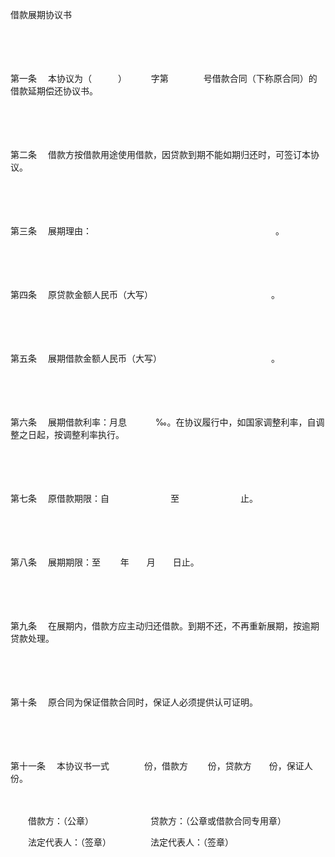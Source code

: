 



借款展期协议书



 

　　

　　

第一条
　本协议为（　　　）　　　 字第　　　　号借款合同（下称原合同）的借款延期偿还协议书。

　　

　　

第二条
　借款方按借款用途使用借款，因贷款到期不能如期归还时，可签订本协议。

　　

　　

第三条
　展期理由：　　　　　　　　　　　　　　　　　　　　　。

　　

　　

第四条
　原贷款金额人民币（大写）　　　　　　　　　　　　　　。

　　

　　

第五条
　展期借款金额人民币（大写）　　　　　　　　　　　　　。

　　

　　

第六条
　展期借款利率：月息　　　 ‰。在协议履行中，如国家调整利率，自调整之日起，按调整利率执行。

　　

　　

第七条
　原借款期限：自　　　　　　　至　　　　　　　止。

　　

　　

第八条
　展期期限：至　　 年　　月　　日止。

　　

　　

第九条
　在展期内，借款方应主动归还借款。到期不还，不再重新展期，按逾期贷款处理。

　　

　　

第十条
　原合同为保证借款合同时，保证人必须提供认可证明。

　　

　　

第十一条
　本协议书一式　　　　份，借款方　　 份，贷款方　　份，保证人　 份。　　

　　

　　借款方：（公章）　　　　　　　贷款方：（公章或借款合同专用章）

　　法定代表人：（签章）　　　　　法定代表人：（签章）